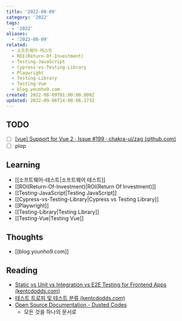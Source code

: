 ```yaml
---
title: '2022-08-09'
category: '2022'
tags:
  - '2022'
aliases:
  - '2022-08-09'
related:
  - 소프트웨어-테스트
  - ROI(Return-Of-Investment)
  - Testing-JavaScript
  - Cypress-vs-Testing-Library
  - Playwright
  - Testing-Library
  - Testing-Vue
  - blog.younho9.com
created: 2022-08-09T01:00:00.000Z
updated: 2022-09-06T14:00:06.173Z
---
```


## TODO

- [ ] [[vue] Support for Vue 2 · Issue #199 · chakra-ui/zag (github.com)](https://github.com/chakra-ui/zag/issues/199)
- [ ] plop

## Learning

- [[소프트웨어-테스트|소프트웨어 테스트]]
- [[ROI(Return-Of-Investment)|ROI(Return Of Investment)]]
- [[Testing-JavaScript|Testing JavaScript]]
- [[Cypress-vs-Testing-Library|Cypress vs Testing Library]]
- [[Playwright]]
- [[Testing-Library|Testing Library]]
- [[Testing-Vue|Testing Vue]]

## Thoughts

- [[blog.younho9.com]]

## Reading

- [Static vs Unit vs Integration vs E2E Testing for Frontend Apps (kentcdodds.com)](https://kentcdodds.com/blog/static-vs-unit-vs-integration-vs-e2e-tests)
- [테스트 트로피 및 테스트 분류 (kentcdodds.com)](https://kentcdodds.com/blog/the-testing-trophy-and-testing-classifications)
- [Open Source Documentation - Dusted Codes](https://dusted.codes/open-source-documentation)
  - 모든 것을 하나의 문서로
